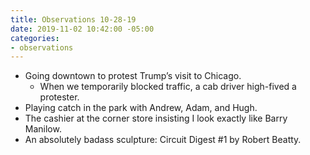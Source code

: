 ```yaml
---
title: Observations 10-28-19
date: 2019-11-02 10:42:00 -05:00
categories:
- observations
---
```


- Going downtown to protest Trump’s visit to Chicago.
	- When we temporarily blocked traffic, a cab driver high-fived a protester.
- Playing catch in the park with Andrew, Adam, and Hugh.
- The cashier at the corner store insisting I look exactly like Barry Manilow.
- An absolutely badass sculpture: Circuit Digest \#1 by Robert Beatty.